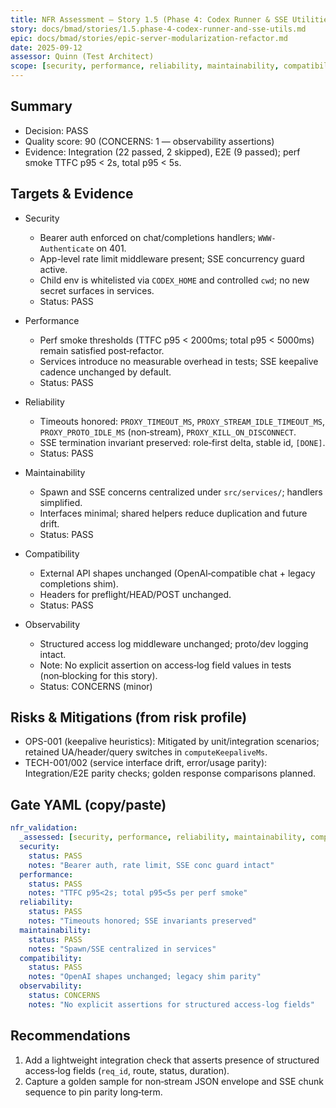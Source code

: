 ```yaml
---
title: NFR Assessment — Story 1.5 (Phase 4: Codex Runner & SSE Utilities)
story: docs/bmad/stories/1.5.phase-4-codex-runner-and-sse-utils.md
epic: docs/bmad/stories/epic-server-modularization-refactor.md
date: 2025-09-12
assessor: Quinn (Test Architect)
scope: [security, performance, reliability, maintainability, compatibility, observability]
---
```


## Summary

- Decision: PASS
- Quality score: 90 (CONCERNS: 1 — observability assertions)
- Evidence: Integration (22 passed, 2 skipped), E2E (9 passed); perf smoke TTFC p95 < 2s, total p95 < 5s.

## Targets & Evidence

- Security
  - Bearer auth enforced on chat/completions handlers; `WWW-Authenticate` on 401.
  - App-level rate limit middleware present; SSE concurrency guard active.
  - Child env is whitelisted via `CODEX_HOME` and controlled `cwd`; no new secret surfaces in services.
  - Status: PASS

- Performance
  - Perf smoke thresholds (TTFC p95 < 2000ms; total p95 < 5000ms) remain satisfied post‑refactor.
  - Services introduce no measurable overhead in tests; SSE keepalive cadence unchanged by default.
  - Status: PASS

- Reliability
  - Timeouts honored: `PROXY_TIMEOUT_MS`, `PROXY_STREAM_IDLE_TIMEOUT_MS`, `PROXY_PROTO_IDLE_MS` (non‑stream), `PROXY_KILL_ON_DISCONNECT`.
  - SSE termination invariant preserved: role‑first delta, stable id, `[DONE]`.
  - Status: PASS

- Maintainability
  - Spawn and SSE concerns centralized under `src/services/`; handlers simplified.
  - Interfaces minimal; shared helpers reduce duplication and future drift.
  - Status: PASS

- Compatibility
  - External API shapes unchanged (OpenAI‑compatible chat + legacy completions shim).
  - Headers for preflight/HEAD/POST unchanged.
  - Status: PASS

- Observability
  - Structured access log middleware unchanged; proto/dev logging intact.
  - Note: No explicit assertion on access‑log field values in tests (non‑blocking for this story).
  - Status: CONCERNS (minor)

## Risks & Mitigations (from risk profile)

- OPS-001 (keepalive heuristics): Mitigated by unit/integration scenarios; retained UA/header/query switches in `computeKeepaliveMs`.
- TECH-001/002 (service interface drift, error/usage parity): Integration/E2E parity checks; golden response comparisons planned.

## Gate YAML (copy/paste)

```yaml
nfr_validation:
  _assessed: [security, performance, reliability, maintainability, compatibility, observability]
  security:
    status: PASS
    notes: "Bearer auth, rate limit, SSE conc guard intact"
  performance:
    status: PASS
    notes: "TTFC p95<2s; total p95<5s per perf smoke"
  reliability:
    status: PASS
    notes: "Timeouts honored; SSE invariants preserved"
  maintainability:
    status: PASS
    notes: "Spawn/SSE centralized in services"
  compatibility:
    status: PASS
    notes: "OpenAI shapes unchanged; legacy shim parity"
  observability:
    status: CONCERNS
    notes: "No explicit assertions for structured access‑log fields"
```

## Recommendations

1. Add a lightweight integration check that asserts presence of structured access‑log fields (`req_id`, route, status, duration).
2. Capture a golden sample for non‑stream JSON envelope and SSE chunk sequence to pin parity long‑term.
